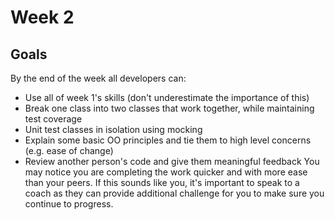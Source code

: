 # Week 2

## Goals
By the end of the week all developers can:
- Use all of week 1's skills (don't underestimate the importance of this)
- Break one class into two classes that work together, while maintaining test coverage
- Unit test classes in isolation using mocking
- Explain some basic OO principles and tie them to high level concerns (e.g. ease of change)
- Review another person's code and give them meaningful feedback
You may notice you are completing the work quicker and with more ease than your peers. If this sounds like you, it's important to speak to a coach as they can provide additional challenge for you to make sure you continue to progress.
